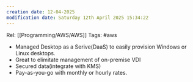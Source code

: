 ```yaml
---
creation date: 12-04-2025
modification date: Saturday 12th April 2025 15:34:22
---
```

Rel: [[Programming/AWS/AWS]]
Tags: #aws
- Managed Desktop as a Serive(DaaS) to easily provision Windows or Linux desktops.
- Great to elimitate management of on-premise VDI
- Secured data(integrate with KMS)
- Pay-as-you-go with monthly or hourly rates.
